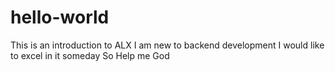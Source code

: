 # hello-world
This is an introduction to ALX
I am new to backend development 
I would like to excel in it someday
So Help me God
